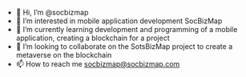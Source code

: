 - 👋 Hi, I’m @socbizmap
- 👀 I’m interested in mobile application development SocBizMap
- 🌱 I’m currently learning development and programming of a mobile application, creating a blockchain for a project
- 💞️ I’m looking to collaborate on the SotsBizMap project to create a metaverse on the blockchain
- 📫 How to reach me socbizmap@socbizmap.com

<!---
socbizmap/socbizmap is a ✨ special ✨ repository because its `README.md` (this file) appears on your GitHub profile.
You can click the Preview link to take a look at your changes.
--->
